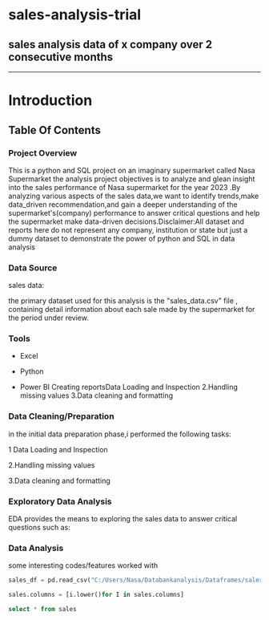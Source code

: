 # sales-analysis-trial
## sales analysis data of x company over 2 consecutive months
---

# Introduction 

## Table Of Contents

### Project Overview



This is a python and SQL project on an imaginary supermarket called Nasa Supermarket
the analysis project objectives is to analyze and glean insight into the sales performance 
of Nasa supermarket for the year 2023 .By analyzing various aspects of the sales data,we
want to identify trends,make data_driven recommendation,and gain a deeper understanding of 
the supermarket's(company) performance to answer critical questions and help the supermarket 
make data-driven decisions.Disclaimer:All dataset and reports here do not represent any company,
institution or state but just a dummy dataset to demonstrate the power of python and SQL in data
analysis

### Data Source

sales data:

the primary dataset used for this analysis is the 
"sales_data.csv" file , containing detail information about
each sale made by the supermarket for the period under review.

### Tools

 - Excel

 - Python 

 - Power BI Creating reportsData Loading and Inspection 
    2.Handling missing values 
    3.Data cleaning and formatting

### Data Cleaning/Preparation

 in the initial data preparation phase,i performed the following tasks:

 1 Data Loading and Inspection 
 
 2.Handling missing values 
 
 3.Data cleaning and formatting

### Exploratory Data Analysis
EDA provides the means to exploring the sales data to answer critical questions such as:
 
### Data Analysis

some interesting codes/features worked with

```Python
sales_df = pd.read_csv("C:/Users/Nasa/Databankanalysis/Dataframes/sales.csv")
```

```Python
sales.columns = [i.lower()for I in sales.columns]
```

```Sql
select * from sales
```
